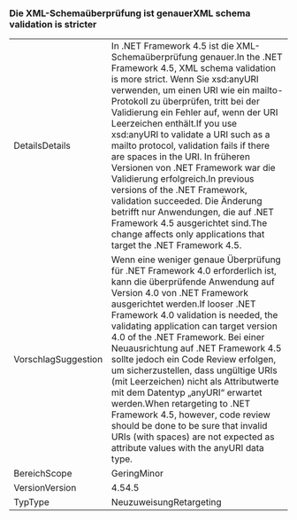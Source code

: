 ### <a name="xml-schema-validation-is-stricter"></a><span data-ttu-id="4b56d-101">Die XML-Schemaüberprüfung ist genauer</span><span class="sxs-lookup"><span data-stu-id="4b56d-101">XML schema validation is stricter</span></span>

|   |   |
|---|---|
|<span data-ttu-id="4b56d-102">Details</span><span class="sxs-lookup"><span data-stu-id="4b56d-102">Details</span></span>|<span data-ttu-id="4b56d-103">In .NET Framework 4.5 ist die XML-Schemaüberprüfung genauer.</span><span class="sxs-lookup"><span data-stu-id="4b56d-103">In the .NET Framework 4.5, XML schema validation is more strict.</span></span> <span data-ttu-id="4b56d-104">Wenn Sie xsd:anyURI verwenden, um einen URI wie ein mailto-Protokoll zu überprüfen, tritt bei der Validierung ein Fehler auf, wenn der URI Leerzeichen enthält.</span><span class="sxs-lookup"><span data-stu-id="4b56d-104">If you use xsd:anyURI to validate a URI such as a mailto protocol, validation fails if there are spaces in the URI.</span></span> <span data-ttu-id="4b56d-105">In früheren Versionen von .NET Framework war die Validierung erfolgreich.</span><span class="sxs-lookup"><span data-stu-id="4b56d-105">In previous versions of the .NET Framework, validation succeeded.</span></span> <span data-ttu-id="4b56d-106">Die Änderung betrifft nur Anwendungen, die auf .NET Framework 4.5 ausgerichtet sind.</span><span class="sxs-lookup"><span data-stu-id="4b56d-106">The change affects only applications that target the .NET Framework 4.5.</span></span>|
|<span data-ttu-id="4b56d-107">Vorschlag</span><span class="sxs-lookup"><span data-stu-id="4b56d-107">Suggestion</span></span>|<span data-ttu-id="4b56d-108">Wenn eine weniger genaue Überprüfung für .NET Framework 4.0 erforderlich ist, kann die überprüfende Anwendung auf Version 4.0 von .NET Framework ausgerichtet werden.</span><span class="sxs-lookup"><span data-stu-id="4b56d-108">If looser .NET Framework 4.0 validation is needed, the validating application can target version 4.0 of the .NET Framework.</span></span> <span data-ttu-id="4b56d-109">Bei einer Neuausrichtung auf .NET Framework 4.5 sollte jedoch ein Code Review erfolgen, um sicherzustellen, dass ungültige URIs (mit Leerzeichen) nicht als Attributwerte mit dem Datentyp „anyURI“ erwartet werden.</span><span class="sxs-lookup"><span data-stu-id="4b56d-109">When retargeting to .NET Framework 4.5, however, code review should be done to be sure that invalid URIs (with spaces) are not expected as attribute values with the anyURI data type.</span></span>|
|<span data-ttu-id="4b56d-110">Bereich</span><span class="sxs-lookup"><span data-stu-id="4b56d-110">Scope</span></span>|<span data-ttu-id="4b56d-111">Gering</span><span class="sxs-lookup"><span data-stu-id="4b56d-111">Minor</span></span>|
|<span data-ttu-id="4b56d-112">Version</span><span class="sxs-lookup"><span data-stu-id="4b56d-112">Version</span></span>|<span data-ttu-id="4b56d-113">4.5</span><span class="sxs-lookup"><span data-stu-id="4b56d-113">4.5</span></span>|
|<span data-ttu-id="4b56d-114">Typ</span><span class="sxs-lookup"><span data-stu-id="4b56d-114">Type</span></span>|<span data-ttu-id="4b56d-115">Neuzuweisung</span><span class="sxs-lookup"><span data-stu-id="4b56d-115">Retargeting</span></span>|

